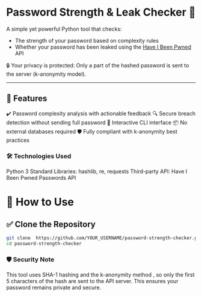 # Password Strength & Leak Checker 🔐

A simple yet powerful Python tool that checks:
- The strength of your password based on complexity rules
- Whether your password has been leaked using the [Have I Been Pwned](https://haveibeenpwned.com/ ) API
  
🔒 Your privacy is protected: Only a part of the hashed password is sent to the server (k-anonymity model).

---

## 🧩 Features
 ✔️ Password complexity analysis with actionable feedback
 🔍 Secure breach detection without sending full password
 💬 Interactive CLI interface
 📦 No external databases required
 🛡️ Fully compliant with k-anonymity best practices


### 🛠️ Technologies Used
Python 3
Standard Libraries: hashlib, re, requests
Third-party API: Have I Been Pwned Passwords API

# 🚀 How to Use

## ✅ Clone the Repository

```bash
git clone  https://github.com/YOUR_USERNAME/password-strength-checker.git 
cd password-strength-checker
```

### 🛡️ Security Note
This tool uses SHA-1 hashing and the k-anonymity method , so only the first 5 characters of the hash are sent to the API server. This ensures your password remains private and secure.


